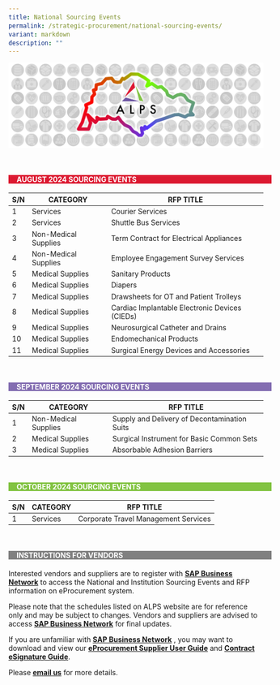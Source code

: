 ```yaml
---
title: National Sourcing Events
permalink: /strategic-procurement/national-sourcing-events/
variant: markdown
description: ""
---
```

![](/images/alps_sourcing_events_national_1920x640_clear.png)



<br>
<div style="background-color: #DC1931; padding-left: 1rem; width: 100%" class="section">
			<h4 style="color: white; font-weight: bold; text-align: left;">AUGUST  2024  SOURCING  EVENTS</h4>
</div>



| S/N | CATEGORY | RFP TITLE	|
| -------- | -------- | -------- |
| 1 | Services | Courier Services |
| 2 | Services | Shuttle Bus Services |
| 3 | Non-Medical Supplies | Term Contract for Electrical Appliances |
| 4 | Non-Medical Supplies | Employee Engagement Survey Services |
| 5 | Medical Supplies | Sanitary Products |
| 6 | Medical Supplies | Diapers |
| 7 | Medical Supplies | Drawsheets for OT and Patient Trolleys |
| 8 | Medical Supplies | Cardiac Implantable Electronic Devices (CIEDs) |
| 9 | Medical Supplies | Neurosurgical Catheter and Drains |
| 10 | Medical Supplies | Endomechanical Products |
| 11 | Medical Supplies | Surgical Energy Devices and Accessories |



<br>
<div style="background-color: #836DB1; padding-left: 1rem; width: 100%" class="section">
			<h4 style="color: white; font-weight: bold; text-align: left;">SEPTEMBER 2024 SOURCING EVENTS</h4>
</div>



| S/N | CATEGORY | RFP TITLE |
| -------- | -------- | -------- |
| 1 | Non-Medical Supplies | Supply and Delivery of Decontamination Suits |
| 2 | Medical Supplies | Surgical Instrument for Basic Common Sets |
| 3 | Medical Supplies | Absorbable Adhesion Barriers |



<br>
<div style="background-color: #82C341; padding-left: 1rem; width: 100%" class="section">
			<h4 style="color: white; font-weight: bold; text-align: left;">OCTOBER 2024 SOURCING EVENTS</h4>
</div>



| S/N | CATEGORY | RFP TITLE |
| -------- | -------- | -------- |
| 1 | Services | Corporate Travel Management Services |



<br>
<div style="background-color: grey; padding-left: 1rem; width: 100%" class="section">
			<h4 style="color: white; font-weight: bold; text-align: left;">INSTRUCTIONS FOR VENDORS</h4>
</div>



Interested vendors and suppliers are to register with **[SAP Business Network](https://supplier.ariba.com/)** to access the National and Institution Sourcing Events and RFP information on eProcurement system.  

Please note that the schedules listed on ALPS website are for reference only and may be subject to changes. Vendors and suppliers are advised to access **[SAP Business Network](https://supplier.ariba.com/)** for final updates.

If you are unfamiliar with **[SAP Business Network](https://supplier.ariba.com/)** , you may want to download and view our **[eProcurement Supplier User Guide](https://for.sg/alps-eprocurement-supplier-user-guide)** and **[Contract eSignature Guide](/files/Sourcing%20Events/contract_esignature_guide_v1_2.pdf)**.

Please **[email us](mailto:alps_operations@alpshealthcare.com.sg)** for more details.